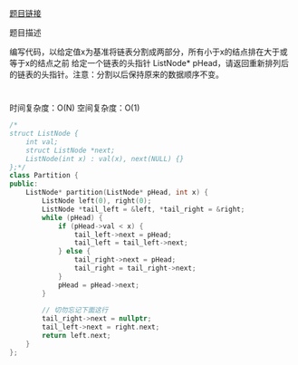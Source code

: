 [题目链接][1]

题目描述

编写代码，以给定值x为基准将链表分割成两部分，所有小于x的结点排在大于或等于x的结点之前
给定一个链表的头指针 ListNode* pHead，请返回重新排列后的链表的头指针。注意：分割以后保持原来的数据顺序不变。

# 
时间复杂度：O(N)
空间复杂度：O(1)

```cpp
/*
struct ListNode {
    int val;
    struct ListNode *next;
    ListNode(int x) : val(x), next(NULL) {}
};*/
class Partition {
public:
    ListNode* partition(ListNode* pHead, int x) {
        ListNode left(0), right(0);
        ListNode *tail_left = &left, *tail_right = &right;
        while (pHead) {
            if (pHead->val < x) {
                tail_left->next = pHead;
                tail_left = tail_left->next;
            } else {
                tail_right->next = pHead;
                tail_right = tail_right->next;
            }
            pHead = pHead->next;
        }
        
        // 切勿忘记下面这行
        tail_right->next = nullptr;
        tail_left->next = right.next;
        return left.next;
    }
};
```



[1]: http://www.nowcoder.com/practice/0e27e0b064de4eacac178676ef9c9d70?tpId=8&tqId=11004&rp=1&ru=/ta/cracking-the-coding-interview&qru=/ta/cracking-the-coding-interview/question-ranking